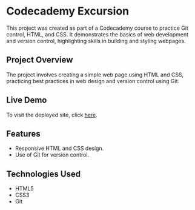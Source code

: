 # Codecademy Excursion

This project was created as part of a Codecademy course to practice Git control, HTML, and CSS. It demonstrates the basics of web development and version control, highlighting skills in building and styling webpages.

## Project Overview

The project involves creating a simple web page using HTML and CSS, practicing best practices in web design and version control using Git.

## Live Demo

To visit the deployed site, click [here](https://russellzj.github.io/CodecademyExcursion/).

## Features

- Responsive HTML and CSS design.
- Use of Git for version control.
  
## Technologies Used

- HTML5
- CSS3
- Git
